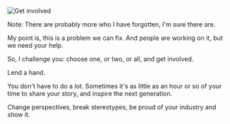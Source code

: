 ![Get involved](images/ggd-gatherworkshops.030.jpg)

Note:
There are probably more who I have forgotten, I'm sure there are. 

My point is, this is a problem we can fix. And people are working on it, but we need your help. 

So, I challenge you: choose one, or two, or all, and get involved. 

Lend a hand. 

You don't have to do a lot. Sometimes it's as little as an hour or so of your time to share your story, and inspire the next generation. 

Change perspectives, break stereotypes, be proud of your industry and show it.
